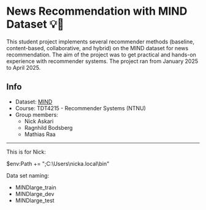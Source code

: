# News Recommendation with MIND Dataset 💡🔎

This student project implements several recommender methods (baseline, content-based, collaborative, and hybrid) on the MIND dataset for news recommendation. The aim of the project was to get practical and hands-on experience with recommender systems. The project ran from January 2025 to April 2025.

## Info

- Dataset: [MIND](https://msnews.github.io/)
- Course: TDT4215 - Recommender Systems (NTNU)
- Group members:
  - Nick Askari
  -  Ragnhild Bodsberg
  - Mathias Raa

--------------------------------------------------------------------
This is for Nick:

$env:Path += ";C:\Users\nicka\.local\bin"

Data set naming:

- MINDlarge_train
- MINDlarge_dev
- MINDlarge_test
